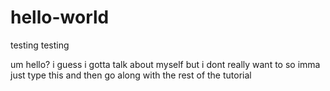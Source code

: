# hello-world
testing testing

um hello? i guess i gotta talk about myself but i dont really want to so imma just type this and then go along with the rest of the tutorial
